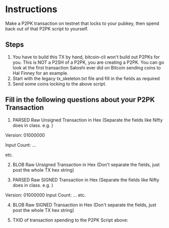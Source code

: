 # Instructions  

Make a P2PK transaction on testnet that locks to your pubkey, then spend back out of that P2PK script to yourself.

  ## Steps
  1. You have to build this TX by hand, bitcoin-cli won't build out P2PKs for you. This is NOT a P2SH of a P2PK, you are creating a P2PK. You can go look at the first transaction Satoshi ever did on Bitcoin sending coins to Hal Finney for an example.
  2. Start with the legacy tx_skeleton.txt file and fill in the fields as required
  3. Send some coins locking to the above script.

## Fill in the following questions about your P2PK Transaction

1. PARSED Raw Unsigned Transaction in Hex 
(Separate the fields like Nifty does in class. e.g. )

Version: 01000000

Input Count: ...

etc.

2. BLOB Raw Unsigned Transaction in Hex
(Don't separate the fields, just post the whole TX hex string)

3. PARSED Raw SIGNED Transaction in Hex 
(Separate the fields like Nifty does in class. e.g. )

Version: 01000000
Input Count: ...
etc.

4. BLOB Raw SIGNED Transaction in Hex
(Don't separate the fields, just post the whole TX hex string)

5. TXID of transaction spending to the P2PK Script above: